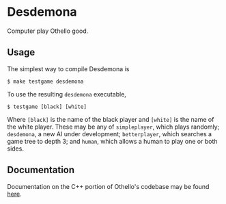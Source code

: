 Desdemona
=========

Computer play Othello good.

Usage
-----

The simplest way to compile Desdemona is

    $ make testgame desdemona

To use the resulting `desdemona` executable,

    $ testgame [black] [white]

Where `[black]` is the name of the black player and `[white]` is the name of
the white player.  These may be any of `simpleplayer`, which plays randomly;
`desdemona`, a new AI under development; `betterplayer`, which searches a game
tree to depth 3; and `human`, which allows a human to play one or both sides.

Documentation
-------------

Documentation on the C++ portion of Othello's codebase may be found [here][doc].

[doc]: http://ikuehne.github.io/Desdemona/annotated.html
